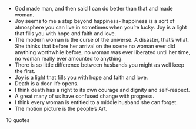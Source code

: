  - God made man, and then said I can do better than that and made woman.
 - Joy seems to me a step beyond happiness- happiness is a sort of atmosphere you can live in sometimes when you’re lucky. Joy is a light that fills you with hope and faith and love.
 - The modern woman is the curse of the universe. A disaster, that’s what. She thinks that before her arrival on the scene no woman ever did anything worthwhile before, no woman was ever liberated until her time, no woman really ever amounted to anything.
 - There is so little difference between husbands you might as well keep the first.
 - Joy is a light that fills you with hope and faith and love.
 - Death is a door life opens.
 - I think death has a right to its own courage and dignity and self-respect.
 - A great many of us have confused change with progress.
 - I think every woman is entitled to a middle husband she can forget.
 - The motion picture is the people’s Art.

10 quotes